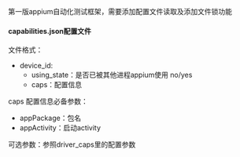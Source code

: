 第一版appium自动化测试框架，需要添加配置文件读取及添加文件锁功能
#### capabilities.json配置文件

文件格式：
- device_id:
    - using_state：是否已被其他进程appium使用 no/yes
    - caps：配置信息
    

caps 配置信息必备参数：
- appPackage：包名
- appActivity：启动activity

可选参数：参照driver_caps里的配置参数